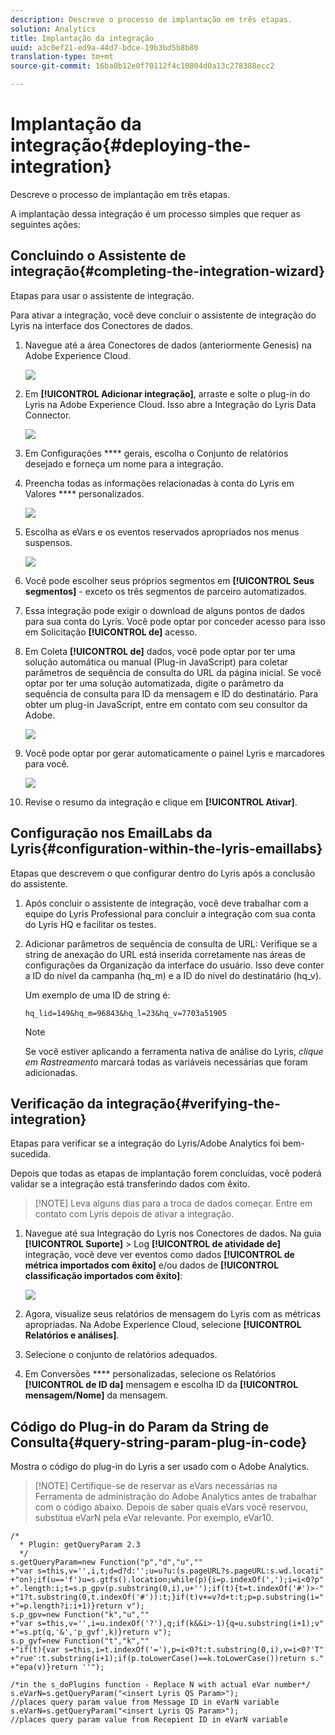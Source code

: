 ```yaml
---
description: Descreve o processo de implantação em três etapas.
solution: Analytics
title: Implantação da integração
uuid: a3c0ef21-ed9a-44d7-bdce-19b3bd5b8b80
translation-type: tm+mt
source-git-commit: 16ba0b12e0f70112f4c10804d0a13c278388ecc2

---
```



# Implantação da integração{#deploying-the-integration}

Descreve o processo de implantação em três etapas.

A implantação dessa integração é um processo simples que requer as seguintes ações:

## Concluindo o Assistente de integração{#completing-the-integration-wizard}

Etapas para usar o assistente de integração.

Para ativar a integração, você deve concluir o assistente de integração do Lyris na interface dos Conectores de dados.

1. Navegue até a área Conectores de dados (anteriormente Genesis) na Adobe Experience Cloud.

   ![](assets/data_connectors.png)

1. Em **[!UICONTROL Adicionar integração]**, arraste e solte o plug-in do Lyris na Adobe Experience Cloud. Isso abre a Integração do Lyris Data Connector.

   ![](assets/add_integration.png)

1. Em Configurações **** gerais, escolha o Conjunto de relatórios desejado e forneça um nome para a integração.
1. Preencha todas as informações relacionadas à conta do Lyris em Valores **** personalizados.

   ![](assets/general_settings.png)

1. Escolha as eVars e os eventos reservados apropriados nos menus suspensos.

   ![](assets/variable_mapping.png)

1. Você pode escolher seus próprios segmentos em **[!UICONTROL Seus segmentos]** - exceto os três segmentos de parceiro automatizados.
1. Essa integração pode exigir o download de alguns pontos de dados para sua conta do Lyris. Você pode optar por conceder acesso para isso em Solicitação **[!UICONTROL de]** acesso.
1. Em Coleta **[!UICONTROL de]** dados, você pode optar por ter uma solução automática ou manual (Plug-in JavaScript) para coletar parâmetros de sequência de consulta do URL da página inicial. Se você optar por ter uma solução automatizada, digite o parâmetro da sequência de consulta para ID da mensagem e ID do destinatário. Para obter um plug-in JavaScript, entre em contato com seu consultor da Adobe.

   ![](assets/data_collection.png)

1. Você pode optar por gerar automaticamente o painel Lyris e marcadores para você.

   ![](assets/dashboard_generation.png)

1. Revise o resumo da integração e clique em **[!UICONTROL Ativar]**.

## Configuração nos EmailLabs da Lyris{#configuration-within-the-lyris-emaillabs}

Etapas que descrevem o que configurar dentro do Lyris após a conclusão do assistente.

1. Após concluir o assistente de integração, você deve trabalhar com a equipe do Lyris Professional para concluir a integração com sua conta do Lyris HQ e facilitar os testes.
1. Adicionar parâmetros de sequência de consulta de URL: Verifique se a string de anexação do URL está inserida corretamente nas áreas de configurações da Organização da interface do usuário. Isso deve conter a ID do nível da campanha (hq_m) e a ID do nível do destinatário (hq_v).

   Um exemplo de uma ID de string é:

   ```
   hq_lid=149&hq_m=96843&hq_l=23&hq_v=7703a51905
   ```

   >[!NOTE]
   >
   >Se você estiver aplicando a ferramenta nativa de análise do Lyris, *clique em Rastreamento* marcará todas as variáveis necessárias que foram adicionadas.

## Verificação da integração{#verifying-the-integration}

Etapas para verificar se a integração do Lyris/Adobe Analytics foi bem-sucedida.

Depois que todas as etapas de implantação forem concluídas, você poderá validar se a integração está transferindo dados com êxito.

> [!NOTE] Leva alguns dias para a troca de dados começar. Entre em contato com Lyris depois de ativar a integração.

1. Navegue até sua Integração do Lyris nos Conectores de dados. Na guia **[!UICONTROL Suporte]** &gt; Log **[!UICONTROL de atividade de]** integração, você deve ver eventos como dados **[!UICONTROL de métrica importados com êxito]** e/ou dados de **[!UICONTROL classificação importados com êxito]**:

   ![](assets/integration_info.png)

1. Agora, visualize seus relatórios de mensagem do Lyris com as métricas apropriadas. Na Adobe Experience Cloud, selecione **[!UICONTROL Relatórios e análises]**.
1. Selecione o conjunto de relatórios adequados.
1. Em Conversões **** personalizadas, selecione os Relatórios **[!UICONTROL de ID da]** mensagem e escolha ID da **[!UICONTROL mensagem/Nome]** da mensagem.

## Código do Plug-in do Param da String de Consulta{#query-string-param-plug-in-code}

Mostra o código do plug-in do Lyris a ser usado com o Adobe Analytics.

> [!NOTE] Certifique-se de reservar as eVars necessárias na Ferramenta de administração do Adobe Analytics antes de trabalhar com o código abaixo. Depois de saber quais eVars você reservou, substitua eVarN pela eVar relevante. Por exemplo, eVar10.

```
/* 
  * Plugin: getQueryParam 2.3 
  */ 
s.getQueryParam=new Function("p","d","u","" 
+"var s=this,v='',i,t;d=d?d:'';u=u?u:(s.pageURL?s.pageURL:s.wd.locati" 
+"on);if(u=='f')u=s.gtfs().location;while(p){i=p.indexOf(',');i=i<0?p" 
+".length:i;t=s.p_gpv(p.substring(0,i),u+'');if(t){t=t.indexOf('#')>-" 
+"1?t.substring(0,t.indexOf('#')):t;}if(t)v+=v?d+t:t;p=p.substring(i=" 
+"=p.length?i:i+1)}return v"); 
s.p_gpv=new Function("k","u","" 
+"var s=this,v='',i=u.indexOf('?'),q;if(k&&i>-1){q=u.substring(i+1);v" 
+"=s.pt(q,'&','p_gvf',k)}return v"); 
s.p_gvf=new Function("t","k","" 
+"if(t){var s=this,i=t.indexOf('='),p=i<0?t:t.substring(0,i),v=i<0?'T" 
+"rue':t.substring(i+1);if(p.toLowerCase()==k.toLowerCase())return s." 
+"epa(v)}return ''"); 
 
/*in the s_doPlugins function - Replace N with actual eVar number*/ 
s.eVarN=s.getQueryParam("<insert Lyris QS Param>");  
//places query param value from Message ID in eVarN variable s.eVarN=s.getQueryParam("<insert Lyris QS Param>");  
//places query param value from Recepient ID in eVarN variable 
```
